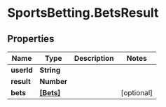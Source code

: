 # SportsBetting.BetsResult

## Properties
Name | Type | Description | Notes
------------ | ------------- | ------------- | -------------
**userId** | **String** |  | 
**result** | **Number** |  | 
**bets** | [**[Bets]**](Bets.md) |  | [optional] 
